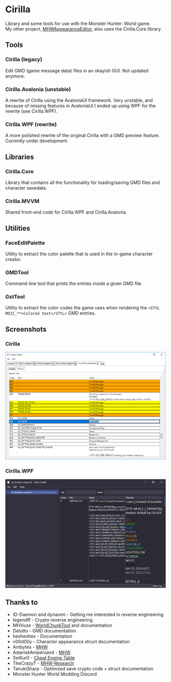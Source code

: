 # Cirilla

Library and some tools for use with the Monster Hunter: World game.  
My other project, [MHWAppearanceEditor](https://github.com/Fusion86/MHWAppearanceEditor/), also uses the Cirilla.Core library.

## Tools

### Cirilla (legacy)

Edit GMD (game message data) files in an okayish GUI. Not updated anymore.

### Cirilla.Avalonia (unstable)

A rewrite of Cirilla using the AvaloniaUI framework.
Very unstable, and because of missing features in AvaloniaUI I ended up using WPF for the rewrite (see Cirilla.WPF).

### Cirilla.WPF (rewrite)

A more polished rewrite of the original Cirilla with a GMD preview feature. Currently under development.

## Libraries

### Cirilla.Core

Library that contains all the functionality for loading/saving GMD files and character savedata.

### Cirilla.MVVM

Shared front-end code for Cirilla.WPF and Cirilla.Avalonia.

## Utilities

### FaceEditPalette

Utility to extract the color palette that is used in the in-game character creator.

### GMDTool

Command-line tool that prints the entries inside a given GMD file.

### GstTool

Utility to extract the color codes the game uses when rendering the `<STYL MOJI_**>Colored text</STYL>` GMD entries.

## Screenshots

### Cirilla

![Cirilla](assets/Cirilla.png)

### Cirilla.WPF

![Cirilla](assets/CirillaWPF.png)

## Thanks to

- ID-Daemon and dynaomi - Getting me interested in reverse engineering
- legendff - Crypto reverse engineering
- MHVuze - [WorldChunkTool](https://github.com/mhvuze/WorldChunkTool) and documentation
- Delutto - GMD documentation
- hexhexhex - Documentation
- v00d00y - Character appearance struct documentation
- Ambytes - [MHW](https://github.com/Ambytes/MHW)
- AsteriskAmpersand - [MHW](https://github.com/AsteriskAmpersand/MHW)
- SeiKur0 - [Cheat Engine Table](http://fearlessrevolution.com/viewtopic.php?t=7642)
- TheCrazyT - [MHW-Research](https://github.com/TheCrazyT/MHW-Research)
- TanukiSharp - Optimized save crypto code + struct documentation
- Monster Hunter World Modding Discord
